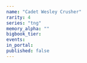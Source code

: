 ```yaml
---
name: "Cadet Wesley Crusher"
rarity: 4
series: "tng"
memory_alpha: ""
bigbook_tier:
events:
in_portal:
published: false
---
```

